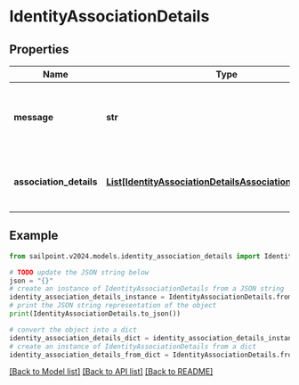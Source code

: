 # IdentityAssociationDetails


## Properties

Name | Type | Description | Notes
------------ | ------------- | ------------- | -------------
**message** | **str** | any additional context information of the http call result | [optional] 
**association_details** | [**List[IdentityAssociationDetailsAssociationDetailsInner]**](IdentityAssociationDetailsAssociationDetailsInner.md) | list of all the resource associations for the identity | [optional] 

## Example

```python
from sailpoint.v2024.models.identity_association_details import IdentityAssociationDetails

# TODO update the JSON string below
json = "{}"
# create an instance of IdentityAssociationDetails from a JSON string
identity_association_details_instance = IdentityAssociationDetails.from_json(json)
# print the JSON string representation of the object
print(IdentityAssociationDetails.to_json())

# convert the object into a dict
identity_association_details_dict = identity_association_details_instance.to_dict()
# create an instance of IdentityAssociationDetails from a dict
identity_association_details_from_dict = IdentityAssociationDetails.from_dict(identity_association_details_dict)
```
[[Back to Model list]](../README.md#documentation-for-models) [[Back to API list]](../README.md#documentation-for-api-endpoints) [[Back to README]](../README.md)


